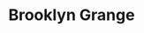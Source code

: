 ---
layout: opportunity
title: Brooklyn Grange
associated-areas: new-york-city
address-line-1: 37-18 Northern Blvd
address-line-2: Long Island City, NY 11101
address-url: https://goo.gl/maps/ar2XondxEAezrj6u5
associated-tags: 
  - Composting
  - Reduced Food Waste
  - Green Roofs
link-url: https://www.brooklyngrangefarm.com/get-involved
email: info@brooklyngrangefarm.com
image-url: https://static1.squarespace.com/static/569fd2b522482eeee4fcfa53/56ae273c37013b4fb34c33a4/5c488fe7352f534aa63ac443/1557929674442/L1030767.JPG?format=1000w
photos:
  - https://static1.squarespace.com/static/569fd2b522482eeee4fcfa53/56ae273c37013b4fb34c33a4/5c488fe7352f534aa63ac443/1557929674442/L1030767.JPG?format=2000w
  - https://static1.squarespace.com/static/569fd2b522482eeee4fcfa53/t/5a9d6193c830255b249aa130/1552580814327/TOURS.jpg?format=2000w
  - https://static1.squarespace.com/static/569fd2b522482eeee4fcfa53/t/5a9d5dfd71c10b1a7d7f4b65/1520263215333/workshop.jpg?format=2000w
info: We have a weekly open house on Saturdays at our flagship farm site, May 18th through October 26th, 2019, where you can jump in alongside our farm team and get your hands dirty!
comments:
  - author: danny-white
    content: Just show up on a Saturday any time between 10am and 2pm. Everyone there is chill and happy for help. Bring good shoes!
    date: 2019-06-27 17:00:00 -0400
  - author: lexi-lombari
    content: Another comment about Brooklyn Grange.
    date: 2019-06-27 17:00:00 -0400
  - author: danny-white
    content: Yet another comment. Yet another comment. Yet another comment. Yet another comment. Yet another comment. Yet another comment. Yet another comment. Yet another comment. Yet another comment. Yet another comment. Yet another comment. Yet another comment. Yet another comment. Yet another comment. Yet another comment. Yet another comment.
    date: 2019-06-27 17:00:00 -0400
  - author: lexi-lombari
    content: Another comment about Brooklyn Grange.
    date: 2019-06-27 17:00:00 -0400
visitors:
  - danny-white
  - lexi-lombari
social:
  - type: instagram
    url: https://www.instagram.com/brooklyngrange/
  - type: facebook
    url: https://www.facebook.com/BrooklynGrange
  - type: twitter
    url: https://twitter.com/BrooklynGrange
--- 